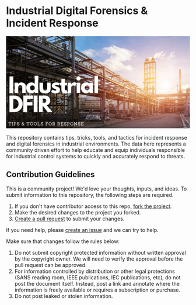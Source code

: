 # Industrial Digital Forensics & Incident Response
![Industrial DFIR Header](images/Industrial_DFIR.png)

This repository contains tips, tricks, tools, and tactics for incident response and digital forensics in industrial environments. The data here represents a community driven effort to help educate and equip individuals responsible for industrial control systems to quickly and accurately respond to threats.

## Contribution Guidelines
This is a community project! We'd love your thoughts, inputs, and ideas. To submit information to this repository, the following steps are required.
1. If you don't have contributor access to this repo, [fork the project](https://docs.github.com/en/get-started/quickstart/fork-a-repo).
2. Make the desired changes to the project you forked.
3. [Create a pull request](https://docs.github.com/en/pull-requests/collaborating-with-pull-requests/proposing-changes-to-your-work-with-pull-requests/creating-a-pull-request-from-a-fork) to submit your changes.

If you need help, please [create an issue](https://github.com/dgunter/icsdfir/issues) and we can try to help.

Make sure that changes follow the rules below:
1. Do not submit copyright protected information without written approval by the copyright owner. We will need to verify the approval before the pull request can be approved.
2. For information controlled by distribution or other legal protections (SANS reading room, IEEE publications, IEC publications, etc), do not post the document itself. Instead, post a link and annotate where the information is freely available or requires a subscription or purchase.
3. Do not post leaked or stolen information.